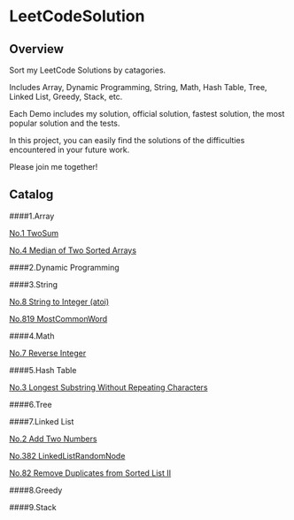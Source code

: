LeetCodeSolution
======

Overview
------
Sort my LeetCode Solutions by catagories.

Includes Array, Dynamic Programming, String, Math, Hash Table, Tree, Linked List, Greedy, Stack, etc.

Each Demo includes my solution, official solution, fastest solution, the most popular solution and the tests.

In this project, you can easily find the solutions of the difficulties encountered in your future work.

Please join me together!

Catalog
------

####1.Array

[No.1 TwoSum](https://github.com/Gene1994/LeetCodeSolution/blob/master/LeetCodeSolution/src/catagories/array/TwoSum.java)

[No.4 Median of Two Sorted Arrays](https://github.com/Gene1994/LeetCodeSolution/blob/master/LeetCodeSolution/src/catagories/array/MedianofTwoSortedArrays.java)

####2.Dynamic Programming

####3.String

[No.8 String to Integer (atoi)](https://github.com/Gene1994/LeetCodeSolution/blob/master/LeetCodeSolution/src/catagories/string/StringtoInteger.java)

[No.819 MostCommonWord](https://github.com/Gene1994/LeetCodeSolution/blob/master/LeetCodeSolution/src/catagories/string/MostCommonWord.java)
    
####4.Math

[No.7 Reverse Integer](https://github.com/Gene1994/LeetCodeSolution/blob/master/LeetCodeSolution/src/catagories/math/ReverseInteger.java)

####5.Hash Table

[No.3 Longest Substring Without Repeating Characters](https://github.com/Gene1994/LeetCodeSolution/blob/master/LeetCodeSolution/src/catagories/hashtable/LongestSubstringWithoutRepeatingCharacters.java)

####6.Tree

####7.Linked List

[No.2 Add Two Numbers](https://github.com/Gene1994/LeetCodeSolution/blob/master/LeetCodeSolution/src/catagories/linkedlist/AddTwoNumbers.java)

[No.382 LinkedListRandomNode](https://github.com/Gene1994/LeetCodeSolution/blob/master/LeetCodeSolution/src/catagories/linkedlist/LinkedListRandomNode.java)

[No.82  Remove Duplicates from Sorted List II](https://github.com/Gene1994/LeetCodeSolution/blob/master/LeetCodeSolution/src/catagories/linkedlist/RemoveDuplicatesfromSortedListII.java)
    
####8.Greedy

####9.Stack